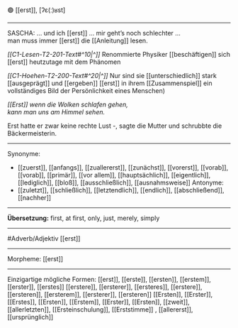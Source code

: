 🟢 [[erst]], [ʔɛ(ː)ʁst]

---
SASCHA: … und ich [[erst]] … mir geht’s noch schlechter ...
man muss immer [[erst]] die [[Anleitung]] lesen.  

*[[C1-Lesen-T2-201-Text#^10|^]]* Renommierte Physiker [[beschäftigen]] sich [[erst]] heutzutage mit dem Phänomen

*[[C1-Hoehen-T2-200-Text#^20|^]]* Nur sind sie [[unterschiedlich]] stark [[ausgeprägt]] und [[ergeben]] [[erst]] in ihrem [[Zusammenspiel]] ein vollständiges Bild der Persönlichkeit eines Menschen)

*[[Erst]] wenn die Wolken schlafen gehen,*  
*kann man uns am Himmel sehen.*  

Erst hatte er zwar keine rechte Lust -, sagte die Mutter und schrubbte die Bäckermeisterin. 

---
Synonyme: 
- [[zuerst]], [[anfangs]], [[zuallererst]], [[zunächst]], [[vorerst]], [[vorab]], [[vorab]], [[primär]], [[vor allem]], [[hauptsächlich]], [[eigentlich]], [[lediglich]], [[bloß]], [[ausschließlich]], [[ausnahmsweise]]
Antonyme:
- [[zuletzt]], [[schließlich]], [[letztendlich]], [[endlich]], [[abschließend]], [[nachher]]

---
**Übersetzung:**
first, at first, only, just, merely, simply

---
#Adverb/Adjektiv [[erst]]

---
Morpheme:
[[erst]]

---

Einzigartige mögliche Formen:
[[erst]], [[erste]], [[ersten]], [[erstem]], [[erster]], [[erstes]]
[[erstere]], [[ersterer]], [[ersteres]], [[erstere]], [[ersteren]], [[ersterem]], [[ersterer]], [[ersteren]]
[[Ersten]], [[Erster]], [[Erstes]], [[Ersten]], [[Erstem]], [[Erster]], [[Ersten]], [[zweit]], [[allerletzten]], [[Ersteinschulung]], [[Erststimme]]
, [[allererst]], [[ursprünglich]]